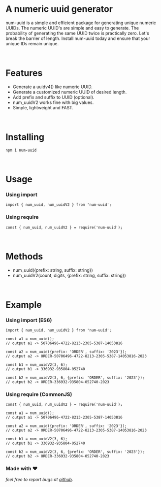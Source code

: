 # A numeric uuid generator

num-uuid is a simple and efficient package for generating unique numeric UUIDs. The numeric UUID's are simple and easy to generate.
The probability of generating the same UUID twice is practically zero. Let's break the barrier of length. Install num-uuid today and ensure that your unique IDs remain unique.

<br/>

# Features

-   Generate a uuidv4() like numeric UUID.
-   Generate a customized numeric UUID of desired length.
-   Add prefix and suffix to UUID (optional).
-   num_uuidV2 works fine with big values.
-   Simple, lightweight and FAST.

<br/>

# Installing

```
npm i num-uuid
```

<br/>

# Usage

### Using import

```
import { num_uuid, num_uuidV2 } from 'num-uuid';
```

### Using require

```
const { num_uuid, num_uuidV2 } = require('num-uuid');
```

<br/>

# Methods

-   num_uuid({prefix: string, suffix: string})
-   num_uuidV2(count, digits, {prefix: string, suffix: string})

<br/>

# Example

### Using import (ES6)

```
import { num_uuid, num_uuidV2 } from 'num-uuid';

const a1 = num_uuid();
// output a1 -> 50706496-4722-8213-2305-5387-14053816

const a2 = num_uuid({prefix: 'ORDER', suffix: '2023'});
// output a2 -> ORDER-50706496-4722-8213-2305-5387-14053816-2023

const b1 = num_uuidV2(3, 6);
// output b1 -> 336932-935804-052740

const b2 = num_uuidV2(3, 6, {prefix: 'ORDER', suffix: '2023'});
// output b2 -> ORDER-336932-935804-052740-2023
```

### Using require (CommonJS)

```
const { num_uuid, num_uuidV2 } = require('num-uuid');

const a1 = num_uuid();
// output a1 -> 50706496-4722-8213-2305-5387-14053816

const a2 = num_uuid({prefix: 'ORDER', suffix: '2023'});
// output a2 -> ORDER-50706496-4722-8213-2305-5387-14053816-2023

const b1 = num_uuidV2(3, 6);
// output b1 -> 336932-935804-052740

const b2 = num_uuidV2(3, 6, {prefix: 'ORDER', suffix: '2023'});
// output b2 -> ORDER-336932-935804-052740-2023
```

### Made with ❤️

_feel free to report bugs at [github](https://github.com/OmkarKamble1/num-uuid/issues)_.

